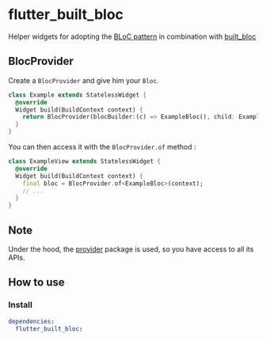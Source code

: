 # flutter_built_bloc

Helper widgets for adopting the [BLoC pattern](https://medium.com/flutter-io/build-reactive-mobile-apps-in-flutter-companion-article-13950959e381) in combination with [built_bloc](https://github.com/aloisdeniel/built_bloc/built_bloc)

## BlocProvider

Create a `BlocProvider` and give him your `Bloc`.

```dart
class Example extends StatelessWidget {
  @override
  Widget build(BuildContext context) {
    return BlocProvider(blocBuilder:(c) => ExampleBloc(), child: ExampleView());
  }
}
```

You can then access it with the `BlocProvider.of` method :

```dart
class ExampleView extends StatelessWidget {
  @override
  Widget build(BuildContext context) {
    final bloc = BlocProvider.of<ExampleBloc>(context);
    // ...
  }
}
```

## Note

Under the hood, the [provider](https://github.com/rrousselGit/provider) package is used, so you have access to all its APIs.


## How to use

### Install

```yaml
dependencies:
  flutter_built_bloc:
```